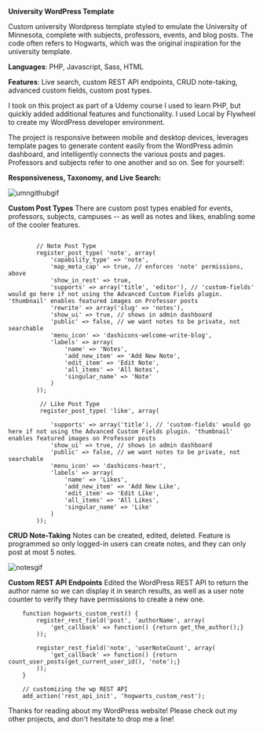 **University WordPress Template**

Custom university Wordpress template styled to emulate the University of Minnesota, complete with subjects, professors, events, and blog posts. The code often refers to Hogwarts, which was the original inspiration for the university template.

**Languages**: PHP, Javascript, Sass, HTML

**Features**: Live search, custom REST API endpoints, CRUD note-taking, advanced custom fields, custom post types.

I took on this project as part of a Udemy course I used to learn PHP, but quickly added additional features and functionality. I used Local by Flywheel to create my WordPress developer environment. 

The project is responsive between mobile and desktop devices, leverages template pages to generate content easily from the WordPress admin dashboard, and intelligently connects the various posts and pages. Professors and subjects refer to one another and so on. See for yourself: 

**Responsiveness, Taxonomy, and Live Search:**

![umngithubgif](https://user-images.githubusercontent.com/66852498/173600947-d296ce48-4ceb-4e4e-b4c6-a361422ed639.gif)

**Custom Post Types**
There are custom post types enabled for events, professors, subjects, campuses -- as well as notes and likes, enabling some of the cooler features.

```

        // Note Post Type
        register_post_type( 'note', array(
            'capability_type' => 'note',
            'map_meta_cap' => true, // enforces 'note' permissions, above
            'show_in_rest' => true,
            'supports' => array('title', 'editor'), // 'custom-fields' would go here if not using the Advanced Custom Fields plugin.                 'thumbnail' enables featured images on Professor posts
            'rewrite' => array('slug' => 'notes'),
            'show_ui' => true, // shows in admin dashboard
            'public' => false, // we want notes to be private, not searchable
            'menu_icon' => 'dashicons-welcome-write-blog',
            'labels' => array(
                'name' => 'Notes',
                'add_new_item' => 'Add New Note',
                'edit_item' => 'Edit Note',
                'all_items' => 'All Notes',
                'singular_name' => 'Note'
            )
        ));

         // Like Post Type
         register_post_type( 'like', array(
             
            'supports' => array('title'), // 'custom-fields' would go here if not using the Advanced Custom Fields plugin. 'thumbnail'               enables featured images on Professor posts
            'show_ui' => true, // shows in admin dashboard
            'public' => false, // we want notes to be private, not searchable
            'menu_icon' => 'dashicons-heart',
            'labels' => array(
                'name' => 'Likes',
                'add_new_item' => 'Add New Like',
                'edit_item' => 'Edit Like',
                'all_items' => 'All Likes',
                'singular_name' => 'Like'
            )
        ));
```

**CRUD Note-Taking**
Notes can be created, edited, deleted. Feature is programmed so only logged-in users can create notes, and they can only post at most 5 notes.

![notesgif](https://user-images.githubusercontent.com/66852498/173607292-d139099e-824a-4ec4-840c-24fc71481832.gif)

**Custom REST API Endpoints**
Edited the WordPress REST API to return the author name so we can display it in search results, as well as a user note counter to verify they have permissions to create a new one.
```
    function hogwarts_custom_rest() {
        register_rest_field('post', 'authorName', array(
            'get_callback' => function() {return get_the_author();}
        ));

        register_rest_field('note', 'userNoteCount', array(
            'get_callback' => function() {return count_user_posts(get_current_user_id(), 'note');}
        ));
    }

    // customizing the wp REST API
    add_action('rest_api_init', 'hogwarts_custom_rest');
```

Thanks for reading about my WordPress website! Please check out my other projects, and don't hesitate to drop me a line!
